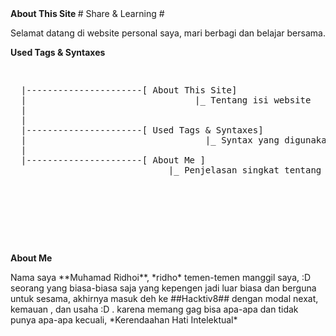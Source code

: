 <html>
<body>
<strong> About This Site </strong>
# Share & Learning #
<p>Selamat datang di website personal saya, mari berbagi dan belajar bersama. </p>

<strong> Used Tags & Syntaxes </strong>
<pre>
<html
<body>
<pre>
  |----------------------[ About This Site]
  |                                |_ Tentang isi website
  |
  |
  |----------------------[ Used Tags & Syntaxes]
  |                                  |_ Syntax yang digunakan
  |
  |----------------------[ About Me ]
                              |_ Penjelasan singkat tentang diri

 </pre>
 </body>
 </html>
</pre>
<strong> About Me </strong>
<p> Nama saya **Muhamad Ridhoi**, *ridho* temen-temen manggil saya, :D
seorang yang biasa-biasa saja yang kepengen jadi luar biasa dan berguna untuk sesama, akhirnya masuk deh ke ##Hacktiv8## dengan modal nexat, kemauan , dan usaha :D . karena memang gag bisa apa-apa dan tidak punya apa-apa kecuali, *Kerendaahan Hati Intelektual* </p>
</body>
</html>
